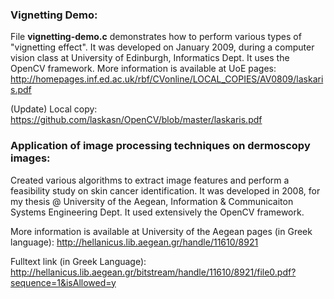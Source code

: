 
### Vignetting Demo:

File **vignetting-demo.c** demonstrates how to perform various types of "vignetting effect".
It was developed on January 2009, during a computer vision class at University of Edinburgh, Informatics Dept. It uses the OpenCV framework.
More information is available at UoE pages: 
http://homepages.inf.ed.ac.uk/rbf/CVonline/LOCAL_COPIES/AV0809/laskaris.pdf 

(Update) Local copy: https://github.com/laskasn/OpenCV/blob/master/laskaris.pdf


### Application of image processing techniques on dermoscopy images:

Created various algorithms to extract image features and perform a feasibility study on skin cancer identification.
It was developed in 2008, for my thesis @ University of the Aegean, Information & Communicaiton Systems Engineering Dept. 
It used extensively the OpenCV framework.

More information is available at University of the Aegean pages (in Greek language):
http://hellanicus.lib.aegean.gr/handle/11610/8921

Fulltext link (in Greek Language):
http://hellanicus.lib.aegean.gr/bitstream/handle/11610/8921/file0.pdf?sequence=1&isAllowed=y

